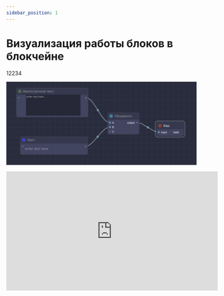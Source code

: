 ```yaml
---
sidebar_position: 1
---
```


# Визуализация работы блоков в блокчейне

12234

<img src="https://github.com/web3man/web3on/blob/docusaurus/static/img/docs-img/blocks1.png" alt="Текст с описанием картинки"></img>
    
<iframe
    width="560"
    height="315"
    src="https://www.youtube.com/watch?v=pbmqlwH3i_g"
    frameborder="0"
    allow="autoplay; accelerometer; clipboard-write; encrypted-media; gyroscope; picture-in-picture; web-share; fullscreen"
>
</iframe>
